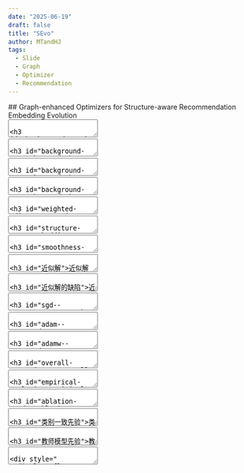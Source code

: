 ```yaml
---
date: "2025-06-19"
draft: false
title: "SEvo"
author: MTandHJ
tags:
  - Slide
  - Graph
  - Optimizer
  - Recommendation
---
```


<section data-markdown>
## Graph-enhanced Optimizers for Structure-aware Recommendation Embedding Evolution
</section>

<!-- --------------------------------------------------------- -->

<section data-markdown>
<textarea data-template>

### Background

$\textcircled{\small 1}$ Embedding $\xrightarrow{\text{实体 (User, Item) 的向量表示}}$ 现代推荐系统的基础


<div class="slide-img">
  <img src="https://raw.githubusercontent.com/MTandHJ/blog_source/master/images/20250619102807.png" 
  alt="Image" 
  style="max-width: 65%; height: auto;margin: 0 auto;">
</div>

</textarea>
</section>

<!-- --------------------------------------------------------- -->

<section data-markdown>
<textarea data-template>

### Background

$\textcircled{\small 2}$ 多元信息 $\xrightarrow{\text{交互信息, 类别相似性}}$ 潜在的结构性约束


<div class="slide-img">
  <img src="https://raw.githubusercontent.com/MTandHJ/blog_source/master/images/20250619110409.png" 
  alt="Image" 
  style="max-width: 100%; height: auto;margin: 0 auto;">
</div>

❓Embedding 学习如何高效融入这些结构性先验

</textarea>
</section>


<!-- --------------------------------------------------------- -->

<section data-markdown>
<textarea data-template>

### Background

$\textcircled{\small 3}$ 图结构先验 $\underset{\text{超大规模 Embedding table}}{\xrightarrow{\text{训练随机性: 数据采样, dropout}}}$ 😞低效的信息融合

<div class="slide-img">
  <img src="https://raw.githubusercontent.com/MTandHJ/blog_source/master/images/20250619112212.png"
  alt="Image" 
  style="max-width: 90%; height: auto;margin: 0 auto;">
</div>

$\mathbf{E}$: <span style="color:gray">Embedding</span>
&nbsp; &nbsp; &nbsp;
$\mathcal{L}$: <span style="color:gray">Loss</span>
&nbsp; &nbsp; &nbsp;
$\nabla_{\mathbf{E}} \mathcal{L}$: <span style="color:gray">Gradient</span>

</textarea>
</section>


<!-- --------------------------------------------------------- -->

<section data-markdown>
<textarea data-template>

### Background

$\textcircled{\small 4}$ 图+序列模型: 过于依赖**特定场景**, 高昂的**训练/推理代价**

<div class="slide-img">
  <img src="https://raw.githubusercontent.com/MTandHJ/blog_source/master/images/20250711202256.png"
  alt="Image" 
  style="max-width: 90%; height: auto;margin: 0 auto;">
</div>

<u>LightGCN:</u> <span style="color:gray">GNN-only</span>
&nbsp; &nbsp; &nbsp;
<u>SASRec:</u> <span style="color:gray">Transformer-only</span>

<u>SR-GNN/LESSR/MAERec:</u> <span style="color:gray">GNN-based sequence models</span>

</textarea>
</section>


<!-- --------------------------------------------------------- -->

<section data-markdown>
<textarea data-template>

### Weighted Adjacency Matrix $\mathbf{A}$

🤔 如何形式化定义图结构先验?

$$
\mathcal{G} = (\mathcal{V}, \mathbf{A} = [w_{ij}]), \quad w_{ij} \textcolor{green}{\uparrow} \longrightarrow \text{两个节点越相似} \textcolor{green}{\uparrow}.
$$


🤔 如何刻画 $\mathbf{X} \in \mathbb{R}^{|\mathcal{V}| \times d}$ 与邻接矩阵 $\mathbf{A} \in \mathbb{R}^{n \times n}$ 所刻画节点相似度的一致性?

$$
\mathcal{J}_{smoothness} (\mathbf{X}; \mathcal{G}) := \sum_{i, j \in \mathcal{V}} w_{ij} 
\left \| 
\frac{\mathbf{x}_i}{d_i} - \frac{\mathbf{x}_j}{d_j}
\right \|.
$$

💡 $\mathcal{J}_{smoothness}\downarrow$ $\longrightarrow$ 越相似的两个节点的表示越接近

<div class="slide-ref">
    <div style="width: 100px; height: 1px; background: black; margin-bottom: 5px;"></div>
    <p style="margin: 2px 0;">Zhou D., et al. Learning With Local and Global Consistency. NeurIPS, 2003.</p>
    <p style="margin: 2px 0;">Chen S., et al. Signal denoising on graphs via graph filtering. GlobalSIP, 2014.</p>
</div>

</textarea>
</section>


<!-- --------------------------------------------------------- -->

<section data-markdown>
<textarea data-template>

### Structure-aware Embedding Evolution

<div class="slide-img">
  <img src="https://raw.githubusercontent.com/MTandHJ/blog_source/master/images/20250619151431.png"
  alt="Image" 
  style="max-width: 90%; height: auto;margin: 0 auto;">
</div>

$$
\Delta \mathbf{E}_{t-1} \xrightarrow{\textcolor{blue}{\psi}(\cdot)} \psi(\mathbf{E}_{t-1}).
$$


$\textcircled{\small 1}$ <span style="color: blue">**Structure-aware:**</span>
$\small \mathcal{J}_{smoothness} \left (\textcolor{blue}{\psi} (\Delta \mathbf{E}) \right) \le \mathcal{J}_{smoothness} \left (\Delta \mathbf{E} \right)$


$\textcircled{\small 2}$ <span style="color: blue">**Direction-aware:**</span> 
$\small \left\langle \textcolor{blue}{\psi} (\Delta \mathbf{E}), \Delta \mathbf{E} \right\rangle > 0, \quad \forall \Delta \mathbf{E} \not= \bm{0}$

</textarea>
</section>


<!-- --------------------------------------------------------- -->

<section data-markdown>
<textarea data-template>

### Smoothness vs. Convergence

- 理想的 $\psi$ 应当是平滑性和收敛性的平衡:

$$
\psi^* \left(
  \Delta \mathbf{E}; \beta
\right)
  = \underset{\Delta}{\text{argmin}} \: (1 - \beta) \| \Delta - \Delta \mathbf{E}\| + \beta \mathcal{J}_{smoothness}(\Delta).  
$$

- 直觉上,

$$
\text{Smoothness} \xleftarrow{\beta \rightarrow 1} \psi^*(\Delta \mathbf{E})
\xrightarrow{\beta \rightarrow 0} \text{Convergence}
$$

- 闭式解: $\psi^*(\Delta \mathbf{E}; \beta) = (1 - \beta) \left(\mathbf{I} - \beta \mathbf{\tilde{A}}\right)^{-1} \Delta \mathbf{E}$
  - 😞矩阵逆难以精确求解


</textarea>
</section>


<!-- --------------------------------------------------------- -->

<section data-markdown>
<textarea data-template>

### 近似解


$\textcircled{\small 1}$ **$L$-layer iterative approximation:**

$$
\hat{\psi}_{iter} (\Delta \mathbf{E}) := \hat{\psi}_L (\Delta \mathbf{E}), \:
\hat{\psi}_l (\Delta \mathbf{E}) = \beta \mathbf{\tilde{A}} \hat{\psi}_{l-1} (\Delta \mathbf{E}) + (1 - \beta) \Delta \mathbf{E}.
$$

$\textcircled{\small 2}$ **$L$-layer Neumann series approximation:**

$$
\hat{\psi}_{nsa} (\Delta \mathbf{E}) := (1 - \beta) \sum_{l=1}^L \beta^l \mathbf{\tilde{A}}^l \Delta \mathbf{E}.
$$

<div class="slide-ref">
    <div style="width: 100px; height: 1px; background: black; margin-bottom: 5px;"></div>
    <p style="margin: 2px 0;">Klicpera J., et al. Predict Then Propagate: Graph Neural Networks Meet Personalized Pagerank. ICLR, 2019.</p>
    <p style="margin: 2px 0;">Huang Q., et al. Combining Label Propagation and Simple Models Out-performs Graph Neural Networks. ICLR, 2021.</p>
</div>

</textarea>
</section>

<!-- --------------------------------------------------------- -->

<section data-markdown>
<textarea data-template>

### 近似解的缺陷

$\textcircled{\small 1}$ $\psi_{iter}$ 的受限平滑性:

<div class="slide-img">
  <img src="https://raw.githubusercontent.com/MTandHJ/blog_source/master/images/20250619161557.png" 
  alt="Image" 
  style="max-width: 100%; height: auto;margin: 0 auto;">
</div>


$\textcircled{\small 2}$ $\psi_{nsa}$ 的次优收敛性:

<div class="slide-img">
  <img src="https://raw.githubusercontent.com/MTandHJ/blog_source/master/images/20250619161810.png" 
  alt="Image" 
  style="max-width: 100%; height: auto;margin: 0 auto;">
</div>

😄 **SEvo:**

$$
\hat{\psi} (\Delta \mathbf{E}; \beta) = \frac{1 - \beta}{\textcolor{orange}{1 - \beta^{L+1}}} \sum_{l=0}^L \beta^l \mathbf{\tilde{A}}\Delta \mathbf{E}.
$$

</textarea>
</section>

<!-- --------------------------------------------------------- -->

<section data-markdown>
<textarea data-template>

### SGD + SEvo

- SEvo 可以直接应用在其它优化器所衍生的更新量

<div class="slide-img">
  <img src="https://raw.githubusercontent.com/MTandHJ/blog_source/master/images/20250619163020.png" 
  alt="Image" 
  style="max-width: 100%; height: auto;margin: 0 auto;">
</div>


</textarea>
</section>


<!-- --------------------------------------------------------- -->

<section data-markdown>
<textarea data-template>

### Adam + SEvo


<div class="slide-img">
  <img src="https://raw.githubusercontent.com/MTandHJ/blog_source/master/images/20250619163150.png" 
  alt="Image" 
  style="max-width: 100%; height: auto;margin: 0 auto;">
</div>


</textarea>
</section>


<!-- --------------------------------------------------------- -->

<section data-markdown>
<textarea data-template>

### AdamW + SEvo

<div class="slide-img">
  <img src="https://raw.githubusercontent.com/MTandHJ/blog_source/master/images/20250619163339.png" 
  alt="Image" 
  style="max-width: 95%; height: auto;margin: 0 auto;">
</div>


</textarea>
</section>

<!-- --------------------------------------------------------- -->

<section data-markdown>
<textarea data-template>

### Overall Comparisons

<div class="slide-img">
  <img src="https://raw.githubusercontent.com/MTandHJ/blog_source/master/images/20250619164021.png"
  alt="Image" 
  style="max-width: 95%; height: auto;margin: 0 auto;">
</div>

✅ **Accuracy:** 平均 10+\% 的提升

✅ **Efficiency:** 略微训练消耗 & **零**推理成本增加

</textarea>
</section>

<!-- --------------------------------------------------------- -->

<section data-markdown>
<textarea data-template>

### Empirical Analysis

<div class="slide-img">
  <img src="https://raw.githubusercontent.com/MTandHJ/blog_source/master/images/20250619164506.png"
  alt="Image" 
  style="max-width: 95%; height: auto;margin: 0 auto;">
</div>

✅ **收敛性:** $\textcolor{orange}{1 / (1 - \beta^{L+1})}$ 加快收敛

✅ **平滑性:** $\beta \rightarrow 1$ 愈加平滑

</textarea>
</section>

<!-- --------------------------------------------------------- -->

<section data-markdown>
<textarea data-template>

### Ablation Study

<div class="slide-img">
  <img src="https://raw.githubusercontent.com/MTandHJ/blog_source/master/images/20250619164907.png"
  alt="Image" 
  style="max-width: 100%; height: auto;margin: 0 auto;">
</div>

✅ **泛化性:** 适用于 SGD/Adam/AdamW

✅ **Theorem 1:** 简单的迭代近似仅在较小的 $\beta$ 可行

✅ **AdamW correction:** 稀疏梯度矫正的必要性

</textarea>
</section>

<!-- --------------------------------------------------------- -->

<section data-markdown>
<textarea data-template>

### 类别一致先验

<div class="slide-img">
  <img src="https://raw.githubusercontent.com/MTandHJ/blog_source/master/images/20250619165639.png"
  alt="Image" 
  style="max-width: 100%; height: auto;margin: 0 auto;">
</div>

✅ **类别一致性:** 类别一致的表示更加接近

</textarea>
</section>


<!-- --------------------------------------------------------- -->

<section data-markdown>
<textarea data-template>

### 教师模型先验

<div class="slide-img">
  <img src="https://raw.githubusercontent.com/MTandHJ/blog_source/master/images/20250619165855.png"
  alt="Image" 
  style="max-width: 100%; height: auto;margin: 0 auto;">
</div>

✅ **知识迁移性:** SEvo 本身就有较强的知识蒸馏能力

✅ **泛化性:** SEvo 可以和其它知识蒸馏方法结合


</textarea>
</section>

<!-- --------------------------------------------------------- -->

<section data-markdown>
<textarea data-template>

<div style="
  display: flex;
  justify-content: center;
  align-items: center;
  height: 40%;
  font-size: 10rem;
">
  Thanks!
</div>

</textarea>
</section>

